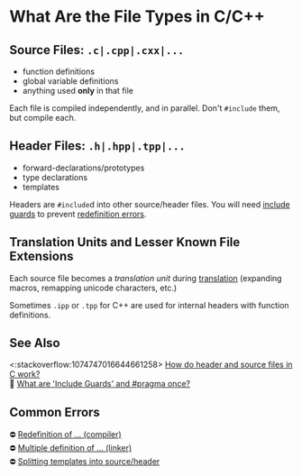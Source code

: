 # What Are the File Types in C/C++

<!-- inline -->
## Source Files: `.c|.cpp|.cxx|...`
- function definitions
- global variable definitions
- anything used **only** in that file

Each file is compiled independently, and in parallel.
Don't `#include` them, but compile each.

<!-- inline -->
## Header Files: `.h|.hpp|.tpp|...`
- forward-declarations/prototypes
- type declarations
- templates

Headers are `#include`d into other source/header files.
You will need [include guards](https://64.github.io/cpp-faq/include-guards-pragma-once/) to prevent
[redefinition errors](https://stackoverflow.com/q/3746484/5740428).

## Translation Units and Lesser Known File Extensions

Each source file becomes a *translation unit* during
[translation](https://en.cppreference.com/w/cpp/language/translation_phases)
(expanding macros, remapping unicode characters, etc.)

Sometimes `.ipp` or `.tpp` for C++ are used for internal headers with function definitions.

<!-- inline -->
## See Also
<:stackoverflow:1074747016644661258> [How do header and source files in C work?](https://stackoverflow.com/q/5904530/5740428)  
:page_facing_up: [What are 'Include Guards' and #pragma once?](https://64.github.io/cpp-faq/include-guards-pragma-once/)

<!-- inline -->
## Common Errors
:no_entry: [Redefinition of ... (compiler)](https://stackoverflow.com/q/3746484/5740428)  
:no_entry: [Multiple definition of ... (linker)](https://stackoverflow.com/q/17764661/5740428)  
:no_entry: [Splitting templates into source/header](https://stackoverflow.com/q/1724036/5740428)

